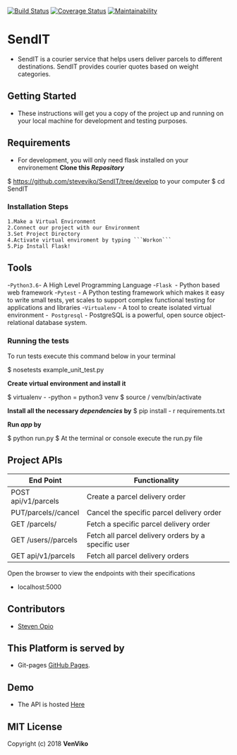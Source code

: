 [![Build Status](https://travis-ci.org/steveviko/SendIT.svg?branch=develop)](https://travis-ci.org/steveviko/SendIT)
[![Coverage Status](https://coveralls.io/repos/github/steveviko/SendIT/badge.svg?branch=challenge2)](https://coveralls.io/github/steveviko/SendIT?branch=challenge2)
[![Maintainability](https://api.codeclimate.com/v1/badges/2b9eb6fa3784abf79d79/maintainability)](https://codeclimate.com/github/steveviko/SendIT/maintainability)
# SendIT

- SendIT is a courier service that helps users deliver parcels to different destinations. SendIT provides courier quotes    based on weight categories.

## Getting Started
- These instructions will get you a copy of the project up and running on your local machine for development and testing purposes.


## Requirements
- For development, you will only need flask installed on your environement
**Clone this _Repository_**
  
$ https://github.com/steveviko/SendIT/tree/develop  to your computer
$ cd SendIT
 
 ###  Installation Steps
  
    1.Make a Virtual Environment
    2.Connect our project with our Environment
    3.Set Project Directory
    4.Activate virtual enviroment by typing ```Workon```
    5.Pip Install Flask!
 

 ## Tools

-` Python3.6 `- A High Level Programming Language
-`Flask `- Python based web framework
-`Pytest` - A Python testing framework which makes it easy to write small tests, yet scales to support complex functional    testing for applications and libraries
-`Virtualenv` - A tool to create isolated virtual environment
-` Postgresql` - PostgreSQL is a powerful, open source object-relational database system.
 
### Running the tests
To run tests execute this command below in your terminal

$ nosetests example_unit_test.py

**Create virtual environment and install it**

$ virtualenv - -python = python3 venv
$ source / venv/bin/activate

**Install all the necessary _dependencies_ by**
$ pip install - r requirements.txt

**Run _app_ by**

$ python run.py
$ At the terminal or console execute the run.py file

## Project APIs
|           End Point | Functionality |
| -------------------------------------- | ----------------------------------------- |
|     POST   api/v1/parcels      | Create a parcel delivery order |
|PUT/parcels/<parcelId>/cancel|Cancel the specific parcel delivery order |
| GET /parcels/<parcelId> | Fetch a specific parcel delivery order|
| GET /users/<userId>/parcels | Fetch all parcel delivery orders by a specific user |
|     GET  api/v1/parcels  | Fetch all parcel delivery orders |

Open the browser to view the endpoints with their specifications
* localhost:5000 


## Contributors
- [Steven Opio](https://github.com/steveviko)

## This Platform is served by  
- Git-pages [GitHub Pages](https://steveviko.github.io/SendIT/UI/index.html). 

## Demo
- The API is hosted [Here](https://venvikosendit.herokuapp.com/api/v1/parcels)

## MIT License

Copyright (c) 2018 **VenViko**
